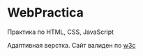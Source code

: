 # WebPractica
Практика по HTML, CSS, JavaScript

Адаптивная верстка. Сайт валиден по [w3c](https://validator.w3.org/nu/?showsource=yes&doc=https%3A%2F%2Fnastya880.github.io%2FHelpCars%2F)
